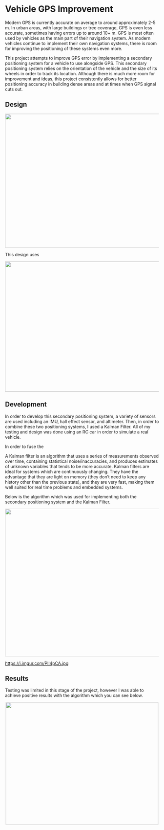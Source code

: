 # Vehicle GPS Improvement

Modern GPS is currently accurate on average to around approximately 2-5 m. In urban areas, with large buildings or tree coverage, GPS is even less accurate, sometimes having errors up to around 10+ m. GPS is most often used by vehicles as the main part of their navigation system. As modern vehicles continue to implement their own navigation systems, there is room for improving the positioning of these systems even more.

This project attempts to improve GPS error by implementing a secondary positioning system for a vehicle to use alongside GPS. This secondary positioning system relies on the orientation of the vehicle and the size of its wheels in order to track its location. Although there is much more room for improvement and ideas, this project consistently allows for better positioning accuracy in building dense areas and at times when GPS signal cuts out.

## Design

<p align="center">
  <img src="https://i.imgur.com/09ZYpva.png" width="613" height="438">
</p>

This design uses

<p align="center">
  <img src="https://i.imgur.com/jboK9KN.png" width="672" height="426">
</p>

## Development

In order to develop this secondary positioning system, a variety of sensors are used including an IMU, hall effect sensor, and altimeter. Then, in order to combine these two positioning systems, I used a Kalman Filter. All of my testing and design was done using an RC car in order to simulate a real vehicle.

In order to fuse the 

A Kalman filter is an algorithm that uses a series of measurements observed over time, containing statistical noise/inaccuracies, and produces estimates of unknown variables that tends to be more accurate. Kalman filters are ideal for systems which are continuously changing. They have the advantage that they are light on memory (they don’t need to keep any history other than the previous state), and they are very fast, making them well suited for real time problems and embedded systems.

Below is the algorithm which was used for implementing both the secondary positioning system and the Kalman Filter.

<p align="center">
  <img src="https://i.imgur.com/q4xjyAR.jpg" width="800" height="483">
</p>

https://i.imgur.com/PIl4pCA.jpg

## Results

Testing was limited in this stage of the project, however I was able to achieve positive results with the algorithm which you can see below.


<p align="center">
  <img src="https://i.imgur.com/tKpTdKr.png" width="500" height="401">
</p>
